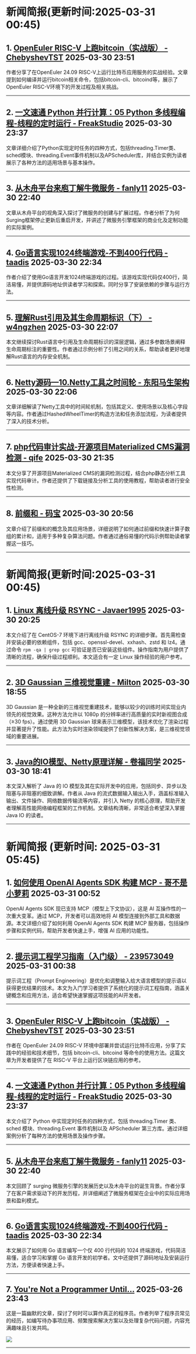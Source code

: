# 新闻简报(更新时间:2025-03-31 00:45)

## 1. [OpenEuler RISC-V 上跑bitcoin（实战版） - ChebyshevTST](https://www.cnblogs.com/ChebyshevTST/p/18801382)   2025-03-30 23:51

作者分享了在OpenEuler 24.09 RISC-V上运行比特币应用服务的实战经验。文章提到如何编译并运行bitcoin相关命令，包括bitcoin-cli、bitcoind等，展示了OpenEuler RISC-V环境下的开发过程及相关挑战。

---

## 2. [一文速通 Python 并行计算：05 Python 多线程编程-线程的定时运行 - FreakStudio](https://www.cnblogs.com/FreakEmbedded/p/18801367)   2025-03-30 23:37

文章详细介绍了Python实现定时任务的四种方式，包括threading.Timer类、sched模块、threading.Event事件机制以及APScheduler库，并结合实例为读者展示了各种方法的适用场景与基本操作。

---

## 3. [从木舟平台来庖丁解牛微服务 - fanly11](https://www.cnblogs.com/fanliang11/p/18801297)   2025-03-30 22:40

文章从木舟平台的视角深入探讨了微服务的创建与扩展过程。作者分析了为何Surging框架停止更新后重启开发，并讲述了微服务引擎框架的商业化及定制功能的实际案例。

---

## 4. [Go语言实现1024终端游戏-不到400行代码 - taadis](https://www.cnblogs.com/taadis/p/18801293/go1024)   2025-03-30 22:34

作者介绍了使用Go语言开发1024终端游戏的过程。该游戏实现代码仅400行，简洁易懂，并提供源码地址供读者学习和探索。同时分享了安装依赖的步骤与运行方法。

---

## 5. [理解Rust引用及其生命周期标识（下） - w4ngzhen](https://www.cnblogs.com/w4ngzhen/p/18801243)   2025-03-30 22:07

本文继续探讨Rust语言中引用及生命周期标识的深层逻辑，通过多参数场景阐释生命周期标注的重要性。作者通过示例分析了引用之间的关系，帮助读者更好地理解Rust语言的内存安全机制。

---

## 6. [Netty源码—10.Netty工具之时间轮 - 东阳马生架构](https://www.cnblogs.com/mjunz/p/18801239)   2025-03-30 22:06

文章详细解读了Netty工具中的时间轮机制，包括其定义、使用场景以及核心字段等内容。作者通过HashedWheelTimer的构造方法和任务添加流程，为读者提供了深入的技术分析。

---

## 7. [php代码审计实战-开源项目Materialized CMS漏洞检测 - qife](https://www.cnblogs.com/qife122/p/18801179)   2025-03-30 21:35

本文分享了开源项目Materialized CMS的漏洞检测过程，结合php静态分析工具实现代码审计。作者还提供了下载链接及分析工具的使用教程，帮助读者进行安全性检测。

---

## 8. [前缀和 - 码宝](https://www.cnblogs.com/tricktong/p/18801118)   2025-03-30 20:56

文章介绍了前缀和的概念及其应用场景，详细说明了如何通过前缀和快速计算子数组的累计和，适用于多种复杂算法问题。作者通过通俗易懂的代码示例帮助读者掌握这一技巧。

---
# 新闻简报(更新时间:2025-03-31 00:45)

## 1. [Linux 离线升级 RSYNC - Javaer1995](https://www.cnblogs.com/Javaer1995/p/18703059)   2025-03-30 20:25

本文介绍了在 CentOS-7 环境下进行离线升级 RSYNC 的详细步骤。首先需检查并安装必要的依赖组件，包括 gcc、openssl-devel、xxhash、zstd 和 lz4。通过命令 `rpm -qa | grep gcc` 可验证是否已安装这些组件。操作指南为用户提供了清晰的流程，确保升级过程顺利。本文适合有一定 Linux 操作经验的用户参考。

---

## 2. [3D Gaussian 三维视觉重建 - Milton](https://www.cnblogs.com/milton/p/18799695)   2025-03-30 18:55

3D Gaussian 是一种全新的三维视觉重建技术，能够以较少的训练时间实现业内领先的视觉效果。这种方法允许以 1080p 的分辨率进行高质量的实时新视图合成（≥30 fps）。通过使用 3D Gaussian 球来表示三维模型，该技术优化了渲染过程并显著提升了性能。此方法为实时渲染领域提供了创新性解决方案，是三维视觉领域的重要进展。

---

## 3. [Java的IO模型、Netty原理详解 - 卷福同学](https://www.cnblogs.com/dnboy/p/18800935)   2025-03-30 18:41

本文深入解析了 Java 的 IO 模型及其在实际开发中的应用，包括同步、异步以及阻塞与非阻塞的细致讲解。作者从 Java 的流式数据输入输出入手，涵盖标准输入输出、文件操作、网络数据传输流等内容，并引入 Netty 的核心原理，帮助开发者理解高性能网络编程框架的工作机制。文章结构清晰，非常适合希望深入掌握 Java IO 的读者。

---
# 新闻简报 (更新时间: 2025-03-31 05:45)

## 1. [如何使用 OpenAI Agents SDK 构建 MCP - 哥不是小萝莉](https://www.cnblogs.com/smartloli/p/18801374)   2025-03-31 00:52

OpenAI Agents SDK 现已支持 MCP（模型上下文协议），这是 AI 互操作性的一次重大变革。通过 MCP，开发者可以高效地将 AI 模型连接到外部工具和数据源。本文详细介绍了如何利用 OpenAI Agents SDK 构建 MCP 服务器，包括操作步骤和实例代码，帮助开发者快速上手，增强 AI 应用的功能性。

---

## 2. [提示词工程学习指南（入门级） - 239573049](https://www.cnblogs.com/token-ai/p/18801402)   2025-03-31 00:38

提示词工程（Prompt Engineering）是优化和调整输入给大语言模型的提示语以获得更优结果的技术。本文为入门学习者提供了系统化的提示词工程指南，涵盖关键概念和应用方法，适合希望快速掌握这项技能的AI开发者。

---

## 3. [OpenEuler RISC-V 上跑bitcoin（实战版） - ChebyshevTST](https://www.cnblogs.com/ChebyshevTST/p/18801382)   2025-03-30 23:51

作者在 OpenEuler 24.09 RISC-V 环境中部署并尝试运行比特币应用，分享了实践中的经验和技术细节，包括 bitcoin-cli、bitcoind 等命令的使用方法。这篇文章为开发者提供了在 RISC-V 平台上运行区块链应用的参考。

---

## 4. [一文速通 Python 并行计算：05 Python 多线程编程-线程的定时运行 - FreakStudio](https://www.cnblogs.com/FreakEmbedded/p/18801367)   2025-03-30 23:37

本文介绍了 Python 中实现定时任务的四种方式，包括 threading.Timer 类、sched 模块、threading.Event 事件机制以及 APScheduler 第三方库。通过详细案例分析了每种方法的使用场景及操作步骤。

---

## 5. [从木舟平台来庖丁解牛微服务 - fanly11](https://www.cnblogs.com/fanliang11/p/18801297)   2025-03-30 22:40

本文回顾了 surging 微服务引擎的发展历史以及木舟平台的诞生背景。作者分享了在客户需求驱动下的开发历程，并详细阐述了微服务框架在企业中的实际应用场景和盈利模式。

---

## 6. [Go语言实现1024终端游戏-不到400行代码 - taadis](https://www.cnblogs.com/taadis/p/18801293/go1024)   2025-03-30 22:34

本文展示了如何用 Go 语言编写一个仅 400 行代码的 1024 终端游戏，代码简洁易懂，适合学习和掌握 Go 语言开发的初学者。文中还提供了源码地址及安装运行方法，方便读者快速上手。

--- 

## 7. [You're Not a Programmer Until...](https://app.daily.dev/posts/you-re-not-a-programmer-until--mi6nmcstl)   2025-03-26 23:43

这是一篇幽默的文章，探讨了何时可以算作真正的程序员。作者列举了程序员常见的经历，如编写待办事项应用、频繁搜索解决方案以及处理复杂代码问题，内容充满趣味且引发共鸣。

![](https://media.daily.dev/image/upload/f_auto,q_auto/v1/posts/335a91d3623a3ec42fe9d3ace23e284d?_a=AQAEuj9)

--- 